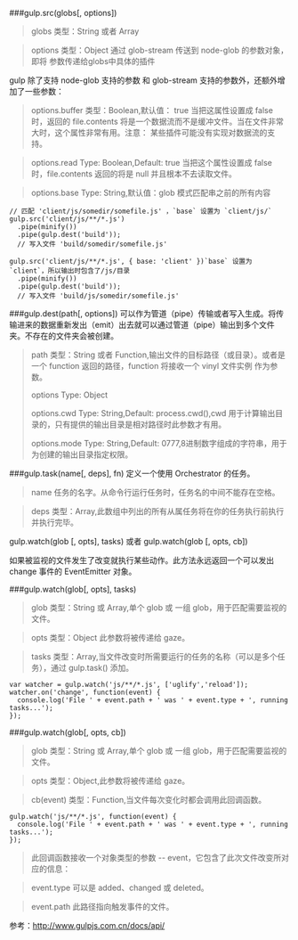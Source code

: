 
###gulp.src(globs[, options])

>globs 类型：String 或者 Array

>options 类型：Object 通过 glob-stream 传送到 node-glob 的参数对象，即将
参数传递给globs中具体的插件
	 
gulp 除了支持 node-glob 支持的参数 和 glob-stream 支持的参数外，还额外增加了一些参数：
	 
>options.buffer 类型：Boolean,默认值： true 当把这属性设置成 false 时，返回的 file.contents 将是一个数据流而不是缓冲文件。当在文件非常大时，这个属性非常有用。注意： 某些插件可能没有实现对数据流的支持。

>options.read Type: Boolean,Default: true  当把这个属性设置成 false 时，file.contents 返回的将是 null 并且根本不去读取文件。

>options.base Type: String,默认值：glob 模式匹配串之前的所有内容

	// 匹配 'client/js/somedir/somefile.js' ，`base` 设置为 `client/js/`
	gulp.src('client/js/**/*.js') 
	  .pipe(minify())
	  .pipe(gulp.dest('build'));  
	  // 写入文件 'build/somedir/somefile.js'

	gulp.src('client/js/**/*.js', { base: 'client' })`base` 设置为 `client`，所以输出时包含了/js/目录
	  .pipe(minify())
	  .pipe(gulp.dest('build'));  
	  // 写入文件 'build/js/somedir/somefile.js'


###gulp.dest(path[, options])
可以作为管道（pipe）传输或者写入生成。将传输进来的数据重新发出（emit）出去就可以通过管道（pipe）输出到多个文件夹。不存在的文件夹会被创建。

>path 类型：String 或者 Function,输出文件的目标路径（或目录）。或者是一个 function 返回的路径，function 将接收一个 vinyl 文件实例 作为参数。
>
>options Type: Object
>
>options.cwd Type: String,Default: process.cwd(),cwd 用于计算输出目录的，只有提供的输出目录是相对路径时此参数才有用。
>
>options.mode Type: String,Default: 0777,8进制数字组成的字符串，用于为创建的输出目录指定权限。

###gulp.task(name[, deps], fn)
定义一个使用 Orchestrator 的任务。


>name 任务的名字。从命令行运行任务时，任务名的中间不能存在空格。


>deps 类型：Array,此数组中列出的所有从属任务将在你的任务执行前执行并执行完毕。

gulp.watch(glob [, opts], tasks) 或者 gulp.watch(glob [, opts, cb])

如果被监视的文件发生了改变就执行某些动作。此方法永远返回一个可以发出 change 事件的 EventEmitter 对象。


###gulp.watch(glob[, opts], tasks)


>glob 类型：String 或 Array,单个 glob 或 一组 glob，用于匹配需要监视的文件。


>opts 类型：Object 此参数将被传递给 gaze。


>tasks 类型：Array,当文件改变时所需要运行的任务的名称（可以是多个任务），通过 gulp.task() 添加。

	var watcher = gulp.watch('js/**/*.js', ['uglify','reload']);
	watcher.on('change', function(event) {
	  console.log('File ' + event.path + ' was ' + event.type + ', running tasks...');
	});


###gulp.watch(glob[, opts, cb])


>glob 类型：String 或 Array,单个 glob 或 一组 glob，用于匹配需要监视的文件。


>opts 类型：Object,此参数将被传递给 gaze。


>cb(event) 类型：Function,当文件每次变化时都会调用此回调函数。

	gulp.watch('js/**/*.js', function(event) {
	  console.log('File ' + event.path + ' was ' + event.type + ', running tasks...');
	});
>此回调函数接收一个对象类型的参数 -- event，它包含了此次文件改变所对应的信息：


>event.type 可以是 added、changed 或 deleted。


>event.path 此路径指向触发事件的文件。



参考：<http://www.gulpjs.com.cn/docs/api/>



